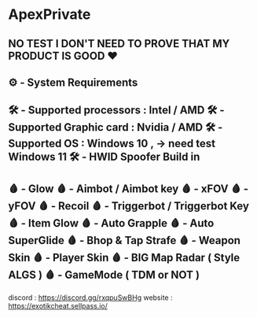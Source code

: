 # ApexPrivate

NO TEST I DON'T NEED TO PROVE THAT MY PRODUCT IS GOOD ❤️
-------------------------------
⚙️ - System Requirements
-------------------------------
🛠 - Supported processors : Intel / AMD
🛠 - Supported Graphic card : Nvidia / AMD
🛠 - Supported OS : Windows 10 ,  -> need test Windows 11
🛠 - HWID Spoofer Build in
-------------------------------
🩸 - Glow
🩸 - Aimbot / Aimbot key
🩸 - xFOV
🩸 - yFOV
🩸 - Recoil
🩸 - Triggerbot / Triggerbot Key
🩸 - Item Glow
🩸 - Auto Grapple
🩸 - Auto SuperGlide
🩸 - Bhop & Tap Strafe
🩸 - Weapon Skin
🩸 - Player Skin
🩸 - BIG Map Radar ( Style ALGS )
🩸 - GameMode ( TDM or NOT )
-------------------------------
discord : https://discord.gg/rxqpuSwBHg
website : https://exotikcheat.sellpass.io/
